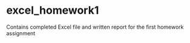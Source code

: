 # excel_homework1
Contains completed Excel file and written report for the first homework assignment
